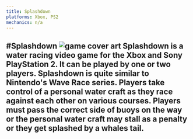 ```yaml
---
title: Splashdown
platforms: Xbox, PS2
mechanics: n/a
---
```

#Splashdown
![game cover art](//images.igdb.com/igdb/image/upload/t_thumb/lxghp7sklbxsjxucpvs3.jpg "Logo Title Text 1")
Splashdown is a water racing video game for the Xbox and Sony PlayStation 2. It can be played by one or two players. Splashdown is quite similar to Nintendo's Wave Race series. Players take control of a personal water craft as they race against each other on various courses. Players must pass the correct side of buoys on the way or the personal water craft may stall as a penalty or they get splashed by a whales tail.
-
